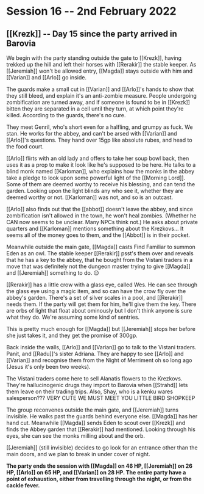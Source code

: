 # Session 16 -- 2nd February 2022
## [[Krezk]] -- Day 15 since the party arrived in Barovia

We begin with the party standing outside the gate to [[Krezk]], having trekked up the hill and left their horses with [[Rerakir]] the stable keeper. As [[Jeremiah]] won't be allowed entry, [[Magda]] stays outside with him and [[Varian]] and [[Arlo]] go inside.

The guards make a small cut in [[Varian]] and [[Arlo]]'s hands to show that they still bleed, and explain it's an anti-zombie measure. People undergoing zombification are turned away, and if someone is found to be in [[Krezk]] bitten they are separated in a cell until they turn, at which point they're killed. According to the guards, there's no cure.

They meet Genril, who's short even for a halfling, and grumpy as fuck. We stan. He works for the abbey, and can't be arsed with [[Varian]] and [[Arlo]]'s questions. They hand over 15gp like absolute rubes, and head to the food court.

[[Arlo]] flirts with an old lady and offers to take her soup bowl back, then uses it as a prop to make it look like he's supposed to be here. He talks to a blind monk named [[Karloman]], who explains how the monks in the abbey take a pledge to look upon some powerful light of the [[Morning Lord]]. Some of them are deemed worthy to receive his blessing, and can tend the garden. Looking upon the light blinds any who see it, whether they are deemed worthy or not. [[Karloman]] was not, and so is an outcast.

[[Arlo]] also finds out that the [[abbot]] doesn't leave the abbey, and since zombification isn't allowed in the town, he won't heal zombies. (Whether he CAN now seems to be unclear. Many NPCs think not.) He asks about private quarters and [[Karloman]] mentions something about the Krezkovs... It seems all of the money goes to them, and the [[Abbot]] is in their pocket.

Meanwhile outside the main gate, [[Magda]] casts Find Familiar to summon Eden as an owl. The stable keeper [[Rerakir]] psst's them over and reveals that he has a key to the abbey, that he bought from the Vistani traders in a move that was definitely not the dungeon master trying to give [[Magda]] and [[Jeremiah]] something to do. 😉

[[Rerakir]] has a little crow with a glass eye, called Wes. He can see through the glass eye using a magic item, and so can have the crow fly over the abbey's garden. There's a set of silver scales in a pool, and [[Rerakir]] needs them. If the party will get them for him, he'll give them the key. There are orbs of light that float about ominously but I don't think anyone is sure what they do. We're assuming some kind of sentries.

This is pretty much enough for [[Magda]] but [[Jeremiah]] stops her before she just takes it, and they get the promise of 300gp.

Back inside the walls, [[Arlo]] and [[Varian]] go to talk to the Vistani traders. Panit, and [[Radu]]'s sister Adriana. They are happy to see [[Arlo]] and [[Varian]] and recognise them from the Night of Merriment oh so long ago (Jesus it's only been two weeks).

The Vistani traders come here to sell Alanatis flowers to the Krezkovs. They're hallucinogenic drugs they import to Barovia when [[Strahd]] lets them leave on their trading trips. Also, Shay, who is a kenku wares salesperson??? VERY CUTE WE MUST MEET YOU LITTLE BIRD SHOPKEEP

The group reconvenes outside the main gate, and [[Jeremiah]] turns invisible. He walks past the guards behind everyone else. [[Magda]] has her hand cut. Meanwhile [[Magda]] sends Eden to scout over [[Krezk]] and finds the Abbey garden that [[Rerakir]] had mentioned. Looking through his eyes, she can see the monks milling about and the orb.

[[Jeremiah]] (still invisible) decides to go look for an entrance other than the main doors, and we plan to break in under cover of night.

**The party ends the session with [[Magda]] on 46 HP, [[Jeremiah]] on 26 HP, [[Arlo]] on 65 HP, and [[Varian]] on 28 HP. The entire party have a point of exhaustion, either from travelling through the night, or from the cackle fever.**